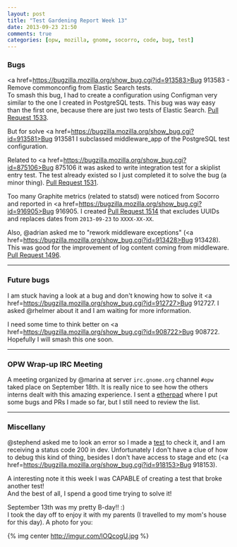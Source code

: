 ```yaml
---
layout: post
title: "Test Gardening Report Week 13"
date: 2013-09-23 21:50
comments: true
categories: [opw, mozilla, gnome, socorro, code, bug, test]
---
```


### Bugs

<a href=https://bugzilla.mozilla.org/show_bug.cgi?id=913583>Bug 913583</a> - Remove commonconfig from Elastic Search tests.    
To smash this bug, I had to create a configuration using Configman very similar to the one I created in PostgreSQL tests. This bug was way easy than the first one, because there are just two tests of Elastic Search. <a href=https://github.com/mozilla/socorro/pull/1533>Pull Request 1533</a>.

But for solve <a href=https://bugzilla.mozilla.org/show_bug.cgi?id=913581>Bug 913581</a> I subclassed middleware_app of the PostgreSQL test configuration.

<!-- more -->

Related to <a href=https://bugzilla.mozilla.org/show_bug.cgi?id=875106>Bug 875106</a> it was asked to write integration test for a skiplist entry test. The test already existed so I just completed it to solve the bug (a minor thing). <a href=https://github.com/mozilla/socorro/pull/1531>Pull Request 1531</a>.

Too many Graphite metrics (related to statsd) were noticed from Socorro and reported in <a href=https://bugzilla.mozilla.org/show_bug.cgi?id=916905>Bug 916905</a>. I created <a href=https://github.com/mozilla/socorro/pull/1514>Pull Request 1514</a> that excludes UUIDs and replaces dates from ``2013-09-23`` to ``XXXX-XX-XX``.

Also, @adrian asked me to "rework middleware exceptions" (<a href=https://bugzilla.mozilla.org/show_bug.cgi?id=913428>Bug 913428</a>). This was good for the improvement of log content coming from middleware. <a href=https://github.com/mozilla/socorro/pull/1496>Pull Request 1496</a>.

***

### Future bugs

I am stuck having a look at a bug and don't knowing how to solve it <a href=https://bugzilla.mozilla.org/show_bug.cgi?id=912727>Bug 912727</a>. I asked @rhelmer about it and I am waiting for more information.

I need some time to think better on <a href=https://bugzilla.mozilla.org/show_bug.cgi?id=908722>Bug 908722</a>. Hopefully I will smash this one soon.

***

### OPW Wrap-up IRC Meeting 

A meeting organized by @marina at server ``irc.gnome.org`` channel ``#opw`` taked place on September 18th. It is really nice to see how the others interns dealt with this amazing experience. I sent a <a href=https://etherpad.mozilla.org/opw2013-wrapup>etherpad</a> where I put some bugs and PRs I made so far, but I still need to review the list.

***

### Miscellany

@stephend asked me to look an error so I made a <a href=https://gist.github.com/GabiThume/6617400>test</a> to check it, and I am receiving a status code 200 in dev. Unfortunately I don't have a clue of how to debug this kind of thing, besides I don't have access to stage and etc (<a href=https://bugzilla.mozilla.org/show_bug.cgi?id=918153>Bug 918153</a>).

A interesting note it this week I was CAPABLE of creating a test that broke another test!    
And the best of all, I spend a good time trying to solve it!

September 13th was my pretty B-day!! :)    
I took the day off to enjoy it with my parents (I travelled to my mom's house for this day). A photo for you:

{% img center http://imgur.com/lOQcogU.jpg %}